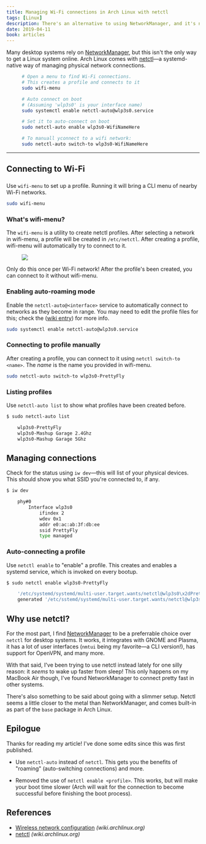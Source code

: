 ```yaml
---
title: Managing Wi-Fi connections in Arch Linux with netctl
tags: [Linux]
description: There's an alternative to using NetworkManager, and it's not too complicated to use
date: 2019-04-11
book: articles
---
```


Many desktop systems rely on [NetworkManager], but this isn't the only way to get a Linux system online. Arch Linux comes with [netctl]&mdash;a systemd-native way of managing physical network connections.

<Figure code title='TLDR'>

```sh
# Open a menu to find Wi-Fi connections.
# This creates a profile and connects to it
sudo wifi-menu

# Auto connect on boot
# (Assuming 'wlp3s0' is your interface name)
sudo systemctl enable netctl-auto@wlp3s0.service

# Set it to auto-connect on boot
sudo netctl-auto enable wlp3s0-WifiNameHere

# To manuall yconnect to a wifi network:
sudo netctl-auto switch-to wlp3s0-WifiNameHere
```

</Figure>

---

## Connecting to Wi-Fi

###

Use `wifi-menu` to set up a profile. Running it will bring a CLI menu of nearby Wi-Fi networks.

```sh
sudo wifi-menu
```

### What's wifi-menu?

The `wifi-menu` is a utility to create netctl profiles. After selecting a network in wifi-menu, a profile will be created in `/etc/netctl`. After creating a profile, wifi-menu will automatically try to connect to it.

<Figure>
<img src='https://i.stack.imgur.com/ySl7b.png' />
</Figure>

Only do this once per Wi-Fi network! After the profile's been created, you can connect to it without wifi-menu.

### Enabling auto-roaming mode

Enable the `netctl-auto@<interface>` service to automatically connect to networks as they become in range. You may need to edit the profile files for this; check the ([wiki entry](https://wiki.archlinux.org/index.php/netctl#Wireless)) for more info.

```sh
sudo systemctl enable netctl-auto@wlp3s0.service
```

### Connecting to profile manually

After creating a profile, you can connect to it using `netctl switch-to <name>`. The _name_ is the name you provided in wifi-menu.

```bash
sudo netctl-auto switch-to wlp3s0-PrettyFly
```

### Listing profiles

<!-- {.-literate-style} -->

Use `netctl-auto list` to show what profiles have been created before.

```bash
$ sudo netctl-auto list

	wlp3s0-PrettyFly
	wlp3s0-Mashup Garage 2.4Ghz
	wlp3s0-Mashup Garage 5Ghz
```

## Managing connections

Check for the status using `iw dev`&mdash;this will list of your physical devices. This should show you what SSID you're connected to, if any.

```sh
$ iw dev

	phy#0
		Interface wlp3s0
			ifindex 2
			wdev 0x1
			addr e0:ac:ab:3f:db:ee
			ssid PrettyFly
			type managed
```

### Auto-connecting a profile

Use `netctl enable` to "enable" a profile. This creates and enables a systemd service, which is invoked on every bootup.

```sh
$ sudo netctl enable wlp3s0-PrettyFly

	'/etc/systemd/systemd/multi-user.target.wants/netctl@wlp3s0\x2dPrettyFly.service' -> /usr/bin/systemd/netctl@service
	generated '/etc/sstemd/systemd/multi-user.target.wants/netctl@wlp3s0\x2dPrettyFly.service.d/profile.cnof'
```

## Why use netctl?

For the most part, I find [NetworkManager] to be a preferrable choice over `netctl` for desktop systems. It works, it integrates with GNOME and Plasma, it has a lot of user interfaces (`nmtui` being my favorite&mdash;a CLI version!), has support for OpenVPN, and many more.

With that said, I've been trying to use netctl instead lately for one silly reason: it _seems_ to wake up faster from sleep! This only happens on my MacBook Air though, I've found NetworkManager to connect pretty fast in other systems.

There's also something to be said about going with a slimmer setup. Netctl seems a little closer to the metal than NetworkManager, and comes built-in as part of the `base` package in Arch Linux.

## Epilogue

Thanks for reading my article! I've done some edits since this was first published.

- Use `netctl-auto` instead of `netctl`. This gets you the benefits of "roaming" (auto-switching connections) and more.

- Removed the use of `netctl enable <profile>`. This works, but will make your boot time slower (Arch will wait for the connection to become successful before finishing the boot process).

## References

- [Wireless network configuration](https://wiki.archlinux.org/index.php/Wireless_network_configuration) _(wiki.archlinux.org)_
- [netctl](https://wiki.archlinux.org/index.php/netctl) _(wiki.archlinux.org)_

[netctl]: https://wiki.archlinux.org/index.php/netctl
[networkmanager]: https://wiki.archlinux.org/index.php/NetworkManager
